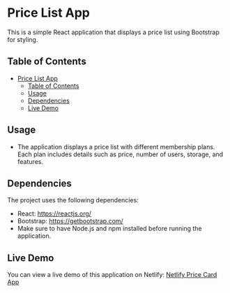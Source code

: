 # Price List App

This is a simple React application that displays a price list using Bootstrap for styling.

## Table of Contents

- [Price List App](#price-list-app)
  - [Table of Contents](#table-of-contents)
  - [Usage](#usage)
  - [Dependencies](#dependencies)
  - [Live Demo](#live-demo)


## Usage
- The application displays a price list with different membership plans. Each plan includes details such as price, number of users, storage, and features.

## Dependencies
The project uses the following dependencies:

- React: https://reactjs.org/
- Bootstrap: https://getbootstrap.com/
- Make sure to have Node.js and npm installed before running the application.

## Live Demo
You can view a live demo of this application on Netlify: [Netlify Price Card App](https://netlify-pricecard.netlify.app/)